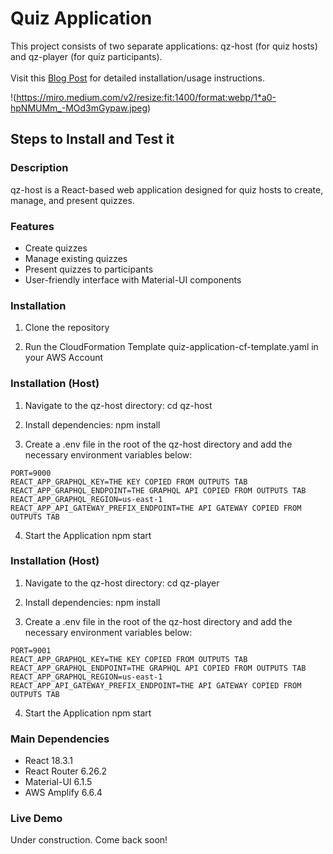 # Quiz Application

This project consists of two separate applications: qz-host (for quiz hosts) and qz-player (for quiz participants). <br><br>
Visit this [Blog Post](https://oraultavares.medium.com/using-generative-ai-react-and-serverless-to-create-a-fun-and-interactive-quiz-game-application-9b77ec61cc8b) for detailed installation/usage instructions.

!(https://miro.medium.com/v2/resize:fit:1400/format:webp/1*a0-hpNMUMm_-MOd3mGypaw.jpeg)

## Steps to Install and Test it

### Description
qz-host is a React-based web application designed for quiz hosts to create, manage, and present quizzes.

### Features
- Create quizzes
- Manage existing quizzes
- Present quizzes to participants
- User-friendly interface with Material-UI components

### Installation

1. Clone the repository

2. Run the CloudFormation Template quiz-application-cf-template.yaml in your AWS Account

### Installation (Host)
1. Navigate to the qz-host directory:
cd qz-host

2. Install dependencies:
npm install

3. Create a .env file in the root of the qz-host directory and add the necessary environment variables below:
```
PORT=9000
REACT_APP_GRAPHQL_KEY=THE KEY COPIED FROM OUTPUTS TAB
REACT_APP_GRAPHQL_ENDPOINT=THE GRAPHQL API COPIED FROM OUTPUTS TAB
REACT_APP_GRAPHQL_REGION=us-east-1
REACT_APP_API_GATEWAY_PREFIX_ENDPOINT=THE API GATEWAY COPIED FROM OUTPUTS TAB
```

4. Start the Application
npm start


### Installation (Host)
1. Navigate to the qz-host directory:
cd qz-player

2. Install dependencies:
npm install

3. Create a .env file in the root of the qz-host directory and add the necessary environment variables below:
```
PORT=9001
REACT_APP_GRAPHQL_KEY=THE KEY COPIED FROM OUTPUTS TAB
REACT_APP_GRAPHQL_ENDPOINT=THE GRAPHQL API COPIED FROM OUTPUTS TAB
REACT_APP_GRAPHQL_REGION=us-east-1
REACT_APP_API_GATEWAY_PREFIX_ENDPOINT=THE API GATEWAY COPIED FROM OUTPUTS TAB
```

4. Start the Application
npm start

### Main Dependencies
- React 18.3.1
- React Router 6.26.2
- Material-UI 6.1.5
- AWS Amplify 6.6.4

### Live Demo
Under construction. Come back soon!